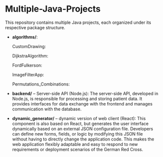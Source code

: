 # Multiple-Java-Projects

This repository contains multiple Java projects, each organized under its respective package structure.

- **algorithms/**:
  
  CustomDrawing:

  DijkstraAlgorithm:
	
  FordFulkerson:
	
  ImageFilterApp:
		
  Permutations_Combinations:
- **backend/** – Server-side API (Node.js):
  The server-side API, developed in Node.js, is responsible for processing and storing patient data. It provides interfaces for data exchange with the frontend and manages communication with the database.
- **dynamic_generator/** – dynamic version of web client (React):
  This component is also based on React, but generates the user interface dynamically based on an external JSON configuration file. Developers can define new forms, fields, or logic by modifying this JSON file without having   to directly change the application code. This makes the web application flexibly adaptable and easy to respond to new requirements or deployment scenarios of the German Red Cross.
